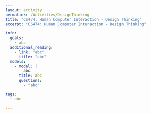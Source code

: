```yaml
---
layout: activity
permalink: /Activities/DesignThinking
title: "CS474: Human Computer Interaction - Design Thinking"
excerpt: "CS474: Human Computer Interaction - Design Thinking"

info: 
  goals: 
    - abc
  additional_reading:
    - link: "abc"
      title: "abc"     
  models:
    - model: |
        abc
      title: abc
      questions:
        - "abc"

tags:
  - abc
  
---
```

